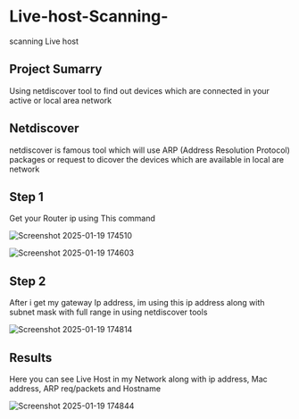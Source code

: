 # Live-host-Scanning-
scanning Live host

## Project Sumarry
Using netdiscover tool to find out devices which are connected in your active or local area network

## Netdiscover 
netdiscover is famous tool which will use ARP (Address Resolution Protocol)  packages or request to dicover the devices which are available in local are network


## Step 1 
Get your Router ip using This command 

![Screenshot 2025-01-19 174510](https://github.com/user-attachments/assets/b38eb029-d116-47d2-9288-897b6a9c2501)


![Screenshot 2025-01-19 174603](https://github.com/user-attachments/assets/a3bc0b28-ee73-4f99-a755-4ac4e60e2b22)

## Step 2 
After i get my gateway Ip address, im using  this ip address along with subnet mask with full range in using netdiscover tools

![Screenshot 2025-01-19 174814](https://github.com/user-attachments/assets/d09ca0d5-168d-4c37-847a-c971f7890695)


## Results 
Here you can see Live Host in my Network along with ip address, Mac address, ARP req/packets and Hostname 

![Screenshot 2025-01-19 174844](https://github.com/user-attachments/assets/e1a475e5-1743-440c-8466-2bc78cc70d95)
